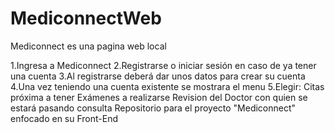 # MediconnectWeb
Mediconnect es una pagina web local

1.Ingresa a Mediconnect 
2.Registrarse o iniciar sesión en caso de ya tener una cuenta
3.Al registrarse deberá dar unos datos para crear su cuenta
4.Una vez teniendo una cuenta existente se mostrara el menu 
5.Elegir:
Citas próxima a tener
Exámenes a realizarse
Revision del Doctor con quien se estará pasando consulta
Repositorio para el proyecto "Mediconnect" enfocado en su Front-End
